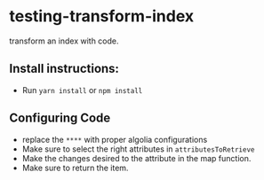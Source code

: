 # testing-transform-index
transform an index with code.

## Install instructions: 

* Run `yarn install` or `npm install`

## Configuring Code
* replace the `****` with proper algolia configurations
* Make sure to select the right attributes in `attributesToRetrieve`
* Make the changes desired to the attribute in the map function. 
* Make sure to return the item. 
